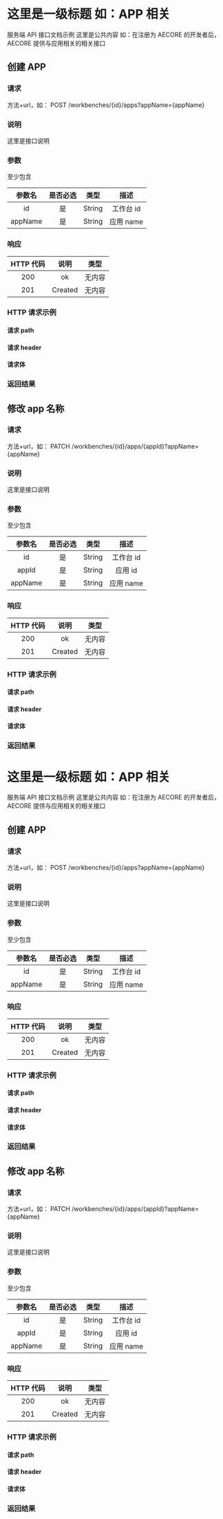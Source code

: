 # 这里是一级标题 如：APP 相关

服务端 API 接口文档示例
这里是公共内容
如：在注册为 AECORE 的开发者后，AECORE 提供与应用相关的相关接口

## 创建 APP

### 请求

方法+url，如：
POST /workbenches/{id}/apps?appName={appName}

### 说明

这里是接口说明

### 参数

至少包含

| 参数名  | 是否必选 |  类型  |   描述    |
| :-----: | :------: | :----: | :-------: |
|   id    |    是    | String | 工作台 id |
| appName |    是    | String | 应用 name |

### 响应

| HTTP 代码 |  说明   |  类型  |
| :-------: | :-----: | :----: |
|    200    |   ok    | 无内容 |
|    201    | Created | 无内容 |

### HTTP 请求示例

#### 请求 path

#### 请求 header

#### 请求体

### 返回结果

## 修改 app 名称

### 请求

方法+url，如：
PATCH /workbenches/{id}/apps/{appId}?appName={appName}

### 说明

这里是接口说明

### 参数

至少包含

| 参数名  | 是否必选 |  类型  |   描述    |
| :-----: | :------: | :----: | :-------: |
|   id    |    是    | String | 工作台 id |
|  appId  |    是    | String |  应用 id  |
| appName |    是    | String | 应用 name |

### 响应

| HTTP 代码 |  说明   |  类型  |
| :-------: | :-----: | :----: |
|    200    |   ok    | 无内容 |
|    201    | Created | 无内容 |

### HTTP 请求示例

#### 请求 path

#### 请求 header

#### 请求体

### 返回结果

# 这里是一级标题 如：APP 相关

服务端 API 接口文档示例
这里是公共内容
如：在注册为 AECORE 的开发者后，AECORE 提供与应用相关的相关接口

## 创建 APP

### 请求

方法+url，如：
POST /workbenches/{id}/apps?appName={appName}

### 说明

这里是接口说明

### 参数

至少包含

| 参数名  | 是否必选 |  类型  |   描述    |
| :-----: | :------: | :----: | :-------: |
|   id    |    是    | String | 工作台 id |
| appName |    是    | String | 应用 name |

### 响应

| HTTP 代码 |  说明   |  类型  |
| :-------: | :-----: | :----: |
|    200    |   ok    | 无内容 |
|    201    | Created | 无内容 |

### HTTP 请求示例

#### 请求 path

#### 请求 header

#### 请求体

### 返回结果

## 修改 app 名称

### 请求

方法+url，如：
PATCH /workbenches/{id}/apps/{appId}?appName={appName}

### 说明

这里是接口说明

### 参数

至少包含

| 参数名  | 是否必选 |  类型  |   描述    |
| :-----: | :------: | :----: | :-------: |
|   id    |    是    | String | 工作台 id |
|  appId  |    是    | String |  应用 id  |
| appName |    是    | String | 应用 name |

### 响应

| HTTP 代码 |  说明   |  类型  |
| :-------: | :-----: | :----: |
|    200    |   ok    | 无内容 |
|    201    | Created | 无内容 |

### HTTP 请求示例

#### 请求 path

#### 请求 header

#### 请求体

### 返回结果
